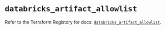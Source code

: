 # `databricks_artifact_allowlist`

Refer to the Terraform Registory for docs: [`databricks_artifact_allowlist`](https://registry.terraform.io/providers/databricks/databricks/1.30.0/docs/resources/artifact_allowlist).
